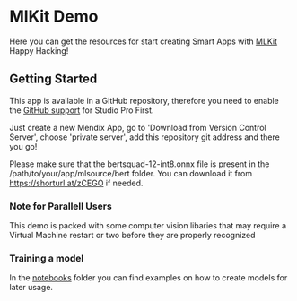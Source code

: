 ﻿# MlKit Demo

Here you can get the resources for start creating Smart Apps with [MLKit](https://docs.mendix.com/refguide/machine-learning-kit/)
Happy Hacking!

## Getting Started

This app is available in a GitHub repository, therefore you need to enable the [GitHub support](https://docs.mendix.com/refguide/on-premises-git/#preparing-git-support) for Studio Pro First.

Just create a new Mendix App, go to 'Download from Version Control Server', choose 'private server', add this repository git address and there you go!

Please make sure that the bertsquad-12-int8.onnx file is present in the /path/to/your/app/mlsource/bert folder. You can download it from https://shorturl.at/zCEGO if needed.

### Note for Parallell Users
This demo is packed with some computer vision libaries that may require a Virtual Machine restart or two before they are properly recognized


### Training a model

In the [notebooks](notebooks) folder you can find examples on how to create models for later usage.
